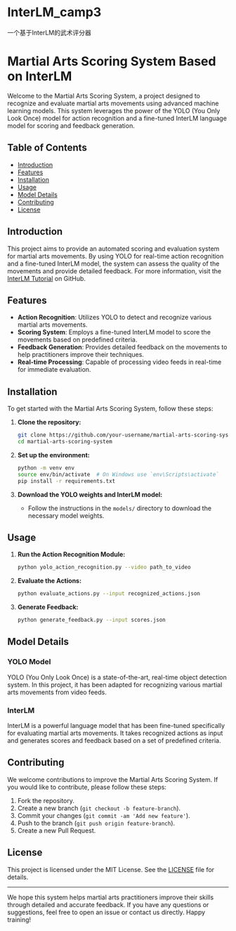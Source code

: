# InterLM_camp3
一个基于InterLM的武术评分器
# Martial Arts Scoring System Based on InterLM

Welcome to the Martial Arts Scoring System, a project designed to recognize and evaluate martial arts movements using advanced machine learning models. This system leverages the power of the YOLO (You Only Look Once) model for action recognition and a fine-tuned InterLM language model for scoring and feedback generation.

## Table of Contents

- [Introduction](#introduction)
- [Features](#features)
- [Installation](#installation)
- [Usage](#usage)
- [Model Details](#model-details)
- [Contributing](#contributing)
- [License](#license)

## Introduction

This project aims to provide an automated scoring and evaluation system for martial arts movements. By using YOLO for real-time action recognition and a fine-tuned InterLM model, the system can assess the quality of the movements and provide detailed feedback. For more information, visit the [InterLM Tutorial](https://github.com/InternLM/Tutorial) on GitHub.

## Features

- **Action Recognition**: Utilizes YOLO to detect and recognize various martial arts movements.
- **Scoring System**: Employs a fine-tuned InterLM model to score the movements based on predefined criteria.
- **Feedback Generation**: Provides detailed feedback on the movements to help practitioners improve their techniques.
- **Real-time Processing**: Capable of processing video feeds in real-time for immediate evaluation.

## Installation

To get started with the Martial Arts Scoring System, follow these steps:

1. **Clone the repository:**
    ```bash
    git clone https://github.com/your-username/martial-arts-scoring-system.git
    cd martial-arts-scoring-system
    ```

2. **Set up the environment:**
    ```bash
    python -m venv env
    source env/bin/activate  # On Windows use `env\Scripts\activate`
    pip install -r requirements.txt
    ```

3. **Download the YOLO weights and InterLM model:**
    - Follow the instructions in the `models/` directory to download the necessary model weights.

## Usage

1. **Run the Action Recognition Module:**
    ```bash
    python yolo_action_recognition.py --video path_to_video
    ```

2. **Evaluate the Actions:**
    ```bash
    python evaluate_actions.py --input recognized_actions.json
    ```

3. **Generate Feedback:**
    ```bash
    python generate_feedback.py --input scores.json
    ```

## Model Details

### YOLO Model
YOLO (You Only Look Once) is a state-of-the-art, real-time object detection system. In this project, it has been adapted for recognizing various martial arts movements from video feeds.

### InterLM
InterLM is a powerful language model that has been fine-tuned specifically for evaluating martial arts movements. It takes recognized actions as input and generates scores and feedback based on a set of predefined criteria.

## Contributing

We welcome contributions to improve the Martial Arts Scoring System. If you would like to contribute, please follow these steps:

1. Fork the repository.
2. Create a new branch (`git checkout -b feature-branch`).
3. Commit your changes (`git commit -am 'Add new feature'`).
4. Push to the branch (`git push origin feature-branch`).
5. Create a new Pull Request.

## License

This project is licensed under the MIT License. See the [LICENSE](LICENSE) file for details.

---

We hope this system helps martial arts practitioners improve their skills through detailed and accurate feedback. If you have any questions or suggestions, feel free to open an issue or contact us directly. Happy training!
